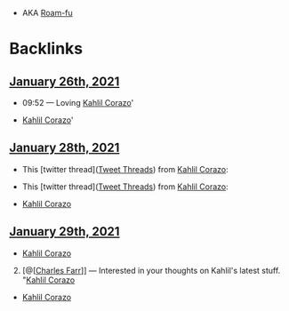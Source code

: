 - AKA [Roam-fu](<Roam-fu.md>)

# Backlinks
## [January 26th, 2021](<January 26th, 2021.md>)
- 09:52 — Loving [Kahlil Corazo](<Kahlil Corazo.md>)'

- [Kahlil Corazo](<Kahlil Corazo.md>)'

## [January 28th, 2021](<January 28th, 2021.md>)
- This [twitter thread]([Tweet Threads](<Tweet Threads.md>)) from [Kahlil Corazo](<Kahlil Corazo.md>):

- This [twitter thread]([Tweet Threads](<Tweet Threads.md>)) from [Kahlil Corazo](<Kahlil Corazo.md>):

- [Kahlil Corazo](<Kahlil Corazo.md>)

## [January 29th, 2021](<January 29th, 2021.md>)
- [Kahlil Corazo](<Kahlil Corazo.md>)

2. [@[[Charles Farr](<@[[Charles Farr.md>)]] — Interested in your thoughts on Kahlil's latest stuff. "[Kahlil Corazo](<Kahlil Corazo.md>)

- [Kahlil Corazo](<Kahlil Corazo.md>)

